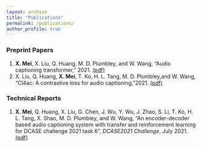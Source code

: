 ```yaml
---
layout: archive
title: "Publications"
permalink: /publications/
author_profile: true
---
```


### Preprint Papers
1. **X. Mei**, X. Liu, Q. Huang, M. D. Plumbley, and W. Wang, “Audio captioning transformer,” 2021. [(pdf)](/files/Audio_Captioning_Transformer.pdf)
2. X. Liu, Q. Huang, **X. Mei**, T. Ko, H. L. Tang, M. D. Plumbley,and W. Wang, “Cl4ac: A contrastive loss for audio captioning,”2021. [(pdf)](/files/CL4AC-A_CONTRASTIVE_LOSS_FOR_AUDIO_CAPTIONING.pdf)


### Technical Reports
1. **X. Mei**, Q. Huang, X. Liu, G. Chen, J. Wu, Y. Wu, J. Zhao, S. Li, T. Ko, H. L. Tang, X. Shao, M. D. Plumbley, and W. Wang, “An encoder-decoder based audio captioning system with transfer and reinforcement learning for DCASE challenge 2021 task 6”, *DCASE2021 Challenge*, July 2021. [(pdf)](/files/2021_DCASE_Task6_audio_captioning.pdf)
